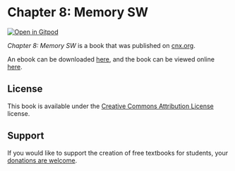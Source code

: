 # Chapter 8: Memory SW

[![Open in Gitpod](https://gitpod.io/button/open-in-gitpod.svg)](https://gitpod.io/from-referrer/)

_Chapter 8: Memory SW_ is a book that was published on [cnx.org](https://cnx.org/).

An ebook can be downloaded [here](https://github.com/cnx-user-books/cnxbook-chapter-8-memory-sw/releases/latest), and the book can be viewed online [here](https://github.com/cnx-user-books/cnxbook-chapter-8-memory-sw/releases/latest).

## License
This book is available under the [Creative Commons Attribution License](./LICENSE) license.

## Support
If you would like to support the creation of free textbooks for students, your [donations are welcome](https://riceconnect.rice.edu/donation/support-openstax-banner).
